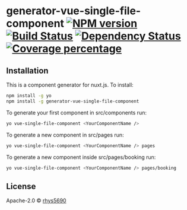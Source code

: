 # generator-vue-single-file-component [![NPM version][npm-image]][npm-url] [![Build Status][travis-image]][travis-url] [![Dependency Status][daviddm-image]][daviddm-url] [![Coverage percentage][coveralls-image]][coveralls-url]
> 

## Installation
This is a component generator for nuxt.js. To install:

```bash
npm install -g yo
npm install -g generator-vue-single-file-component
```

To generate your first component in src/components run:

```bash
yo vue-single-file-component <YourComponentName />
```

To generate a new component in src/pages run:

```bash
yo vue-single-file-component <YourComponentName /> pages
```

To generate a new component inside src/pages/booking run:

```bash
yo vue-single-file-component <YourComponentName /> pages/booking
```

## License

Apache-2.0 © [rhys5690]()


[npm-image]: https://badge.fury.io/js/generator-vue-single-file-component.svg
[npm-url]: https://npmjs.org/package/generator-vue-single-file-component
[travis-image]: https://travis-ci.org/rhys5690/generator-vue-single-file-component.svg?branch=master
[travis-url]: https://travis-ci.org/rhys5690/generator-vue-single-file-component
[daviddm-image]: https://david-dm.org/rhys5690/generator-vue-single-file-component.svg?theme=shields.io
[daviddm-url]: https://david-dm.org/rhys5690/generator-vue-single-file-component
[coveralls-image]: https://coveralls.io/repos/rhys5690/generator-vue-single-file-component/badge.svg
[coveralls-url]: https://coveralls.io/r/rhys5690/generator-vue-single-file-component
